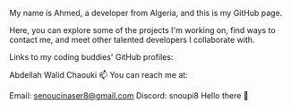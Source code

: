 
My name is Ahmed, a developer from Algeria, and this is my GitHub page.

Here, you can explore some of the projects I'm working on, find ways to contact me, and meet other talented developers I collaborate with.

Links to my coding buddies' GitHub profiles:

Abdellah
Walid
Chaouki
📫 You can reach me at:

Email: senoucinaser8@gmail.com
Discord: snoupi8
Hello there 👋

<!--
**snou88/snou88** is a ✨ _special_ ✨ repository because its `README.md` (this file) appears on your GitHub profile.

Here are some ideas to get you started:

- 🔭 I’m currently working on ...
- 🌱 I’m currently learning ...
- 👯 I’m looking to collaborate on ...
- 🤔 I’m looking for help with ...
- 💬 Ask me about ...
- 📫 How to reach me: ...
- 😄 Pronouns: ...
- ⚡ Fun fact: ...
-->

